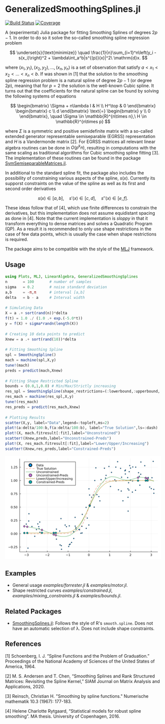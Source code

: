 # GeneralizedSmoothingSplines.jl

[![Build Status](https://github.com/mipals/GeneralizedSmoothingSplines.jl/actions/workflows/CI.yml/badge.svg?branch=main)](https://github.com/mipals/GeneralizedSmoothingSplines.jl/actions/workflows/CI.yml?query=branch%3Amain)
[![Coverage](https://codecov.io/gh/mipals/GeneralizedSmoothingSplines.jl/branch/main/graph/badge.svg)](https://codecov.io/gh/mipals/GeneralizedSmoothingSplines.jl)

A (experimental) Julia package for fitting Smoothing Splines of degrees $2p - 1$. In order to do so it solve the so-called smoothing spline regression problem

$$
\underset{s}{\text{minimize}} \quad \frac{1}{n}\sum_{i=1}^n\left(y_i - s(x_i)\right)^2 + \lambda\int_a^b|s^{(p)}(x)|^2\ \mathrm{d}x.
$$

where $(x_1,y_1),(x_2,y_2),\dots,(x_n,y_n)$ is a set of observation that satisfy $a < x_1 < x_2 < \dots < x_n < b$. If was shown in [1] that the solution to the smoothing spline regression problem is a natural spline of degree $2p - 1$ (or degree $2p$), meaning that for $p=2$ the solution is the well-known Cubic spline. It turns out that the coefficients for the natural spline can be found by solving the following systems of equations

$$
\begin{bmatrix}
\Sigma + n\lambda I & H \\
H^\top & 0
\end{bmatrix}
\begin{bmatrix}
c \\ 
d
\end{bmatrix}
\text{=}
\begin{bmatrix}
y \\
0
\end{bmatrix},
\quad \Sigma \in \mathbb{R}^{n\times n},\ H \in \mathbb{R}^{n\times p}
$$

where $\Sigma$ is a symmetric and positive semidefinite matrix with a so-called extended generator representable semiseparable (EGRSS) representation and $H$ is a Vandermonde matrix [2]. For EGRSS matrices all relevant linear algebra routines can be done in $O(p^kn)$, resulting in computations with the same scaling as traditional algorithms for Cubic smoothing spline fitting [3]. The implementation of these routines can be found in the package [SymSemiseparableMatrices.jl](https://github.com/mipals/SymSemiseparableMatrices.jl).

In additional to the standard spline fit, the package also includes the possibility of constraining various aspects of the spline, $s(x)$. Currently its supporst constraints on the value of the spline as well as its first and second order derivatives

$$
s(x) \in [a,b], \quad s'(x) \in [c,d], \quad s''(x) \in [e,f].
$$

These ideas follow that of [4], which use finite differences to constrain the derivatives, but this implementation does not assume equidistant spacing as done in [4]. Note that the current implementation is *sloppy* in that it transform everything to dense matrices and solves a Quadratic Program (QP). As a result it is recommended to only use shape restrictions in the case of few data points, which is usually the case when shape restrictions is required.

The package aims to be compatible with the style of the [MLJ](https://github.com/alan-turing-institute/MLJ.jl) framework.

## Usage
```julia
using Plots, MLJ, LinearAlgebra, GeneralizedSmoothingSplines
n       = 100       # number of samples
sigma   = 0.2       # noise standard deviation
a,b     = -π,π      # interval [a,b]
delta   = b - a     # Interval width

# Simulating Data
X = a .+ sort(rand(n))*delta
f(t) = 1.0 ./ (1.0 .+ exp.(-5.0*t))
y = f(X) + sigma*randn(length(X))

# Creating 10 data points to predict
Xnew = a .+ sort(rand(10))*delta

# Fitting Smoothing Spline
spl = SmoothingSpline()
mach = machine(spl,X,y) 
tune!(mach)
preds = predict(mach,Xnew)

# Fitting Shape Restricted Spline
bounds = (0.0,1,0.0) # Min/Max/Strictly increasing
res_spl = SmoothingSpline(shape_restrictions=(:lowerbound,:upperbound,:increasing),bounds=bounds)
res_mach = machine(res_spl,X,y) 
tune!(res_mach)
res_preds = predict(res_mach,Xnew)

# Plotting Results
scatter(X,y, label="Data",legend=:topleft,ms=2)
plot!(a:delta/100:b,f(a:delta/100:b), label="True Solution",ls=:dash)
plot!(X, mach.fitresult[:fit],label="Unconstrained")
scatter!(Xnew,preds,label="Unconstrained-Preds")
plot!(X, res_mach.fitresult[:fit],label="Lower/Upper/Increasing")
scatter!(Xnew,res_preds,label="Constrained-Preds")
```
![](readme_plot.png)


## Examples
* General usage *examples/forrester.jl* & *examples/motor.jl*.
* Shape restricted curves *examples/constrained.jl*, *examples/mixing_constraints.jl* & *examples/bounds.jl*.

## Related Packages
* [SmoothingSplines.jl](https://github.com/nignatiadis/SmoothingSplines.jl): Follows the style of R's `smooth.spline`. Does not have an automatic selection of λ. Does not include shape constraints.

## References
[1] Schoenberg, I. J. “Spline Functions and the Problem of Graduation.” Proceedings of the National Academy of Sciences of the United States of America, 1964.

[2] M. S. Andersen and T. Chen, “Smoothing Splines and Rank Structured Matrices: Revisiting the Spline Kernel,” SIAM Journal on Matrix Analysis and Applications, 2020.

[3] Reinsch, Christian H. "Smoothing by spline functions." Numerische mathematik 10.3 (1967): 177-183.

[4] Helene Charlotte Rytgaard, “Statistical models for robust spline smoothing”. MA thesis. University of Copenhagen, 2016.
